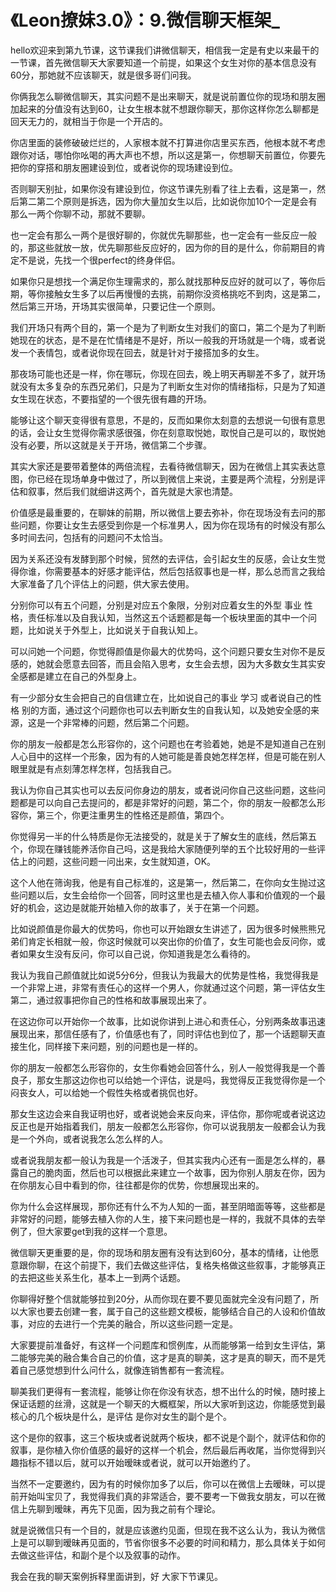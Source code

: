 # 《Leon撩妹3.0》：9.微信聊天框架_

hello欢迎来到第九节课，这节课我们讲微信聊天，相信我一定是有史以来最干的一节课，首先微信聊天大家要知道一个前提，如果这个女生对你的基本信息没有60分，那她就不应该聊天，就是很多哥们问我。

你俩我怎么聊微信聊天，其实问题不是出来聊天，就是说前置位你的现场和朋友圈加起来的分值没有达到60，让女生根本就不想跟你聊天，那你这样你怎么聊都是回天无力的，就相当于你是一个开店的。

你店里面的装修破破烂烂的，人家根本就不打算进你店里买东西，他根本就不考虑跟你对话，哪怕你吆喝的再大声也不想，所以这是第一，你想聊天前置位，你要先把你的穿搭和朋友圈建设到位，或者说你的现场建设到位。

否则聊天别扯，如果你没有建设到位，你这节课先别看了往上去看，这是第一，然后第二第二个原则是拆选，因为你大量加女生以后，比如说你加10个一定是会有那么一两个你聊不动，那就不要聊。

也一定会有那么一两个是很好聊的，你就优先聊那些，也一定会有一些反应一般的，那这些就放一放，优先聊那些反应好的，因为你的目的是什么，你前期目的肯定不是说，先找一个很perfect的终身伴侣。

如果你只是想找一个满足你生理需求的，那么就找那种反应好的就可以了，等你后期，等你接触女生多了以后再慢慢的去挑，前期你没资格挑吃不到肉，这是第二，然后第三开场，开场其实很简单，只要记住一个原则。

我们开场只有两个目的，第一个是为了判断女生对我们的窗口，第二个是为了判断她现在的状态，是不是在忙情绪是不是好，所以一般我的开场就是一个嗨，或者说发一个表情包，或者说你现在回去，就是针对于接搭加多的女生。

那夜场可能也还是一样，你在哪玩，你现在回去，晚上明天再聊差不多了，就开场就没有太多复杂的东西兄弟们，只是为了判断女生对你的情绪指标，只是为了知道女生现在状态，不要指望的一个很先很有趣的开场。

能够让这个聊天变得很有意思，不是的，反而如果你太刻意的去想说一句很有意思的话，会让女生觉得你需求感很强，你在刻意取悦她，取悦自己是可以的，取悦她没有必要，所以这就是关于开场，微信第二个步骤。

其实大家还是要带着整体的两倍流程，去看待微信聊天，因为在微信上其实表达意图，你已经在现场单身中做过了，所以到微信上来说，主要是两个流程，分别是评估和叙事，然后我们就细讲这两个，首先就是大家也清楚。

价值感是最重要的，在聊妹的前期，所以微信上要去弥补，你在现场没有去问的那些问题，你要让女生去感受到你是一个标准男人，因为你在现场有的时候没有那么多时间去问，包括有的问题问不太恰当。

因为关系还没有发酵到那个时候，贸然的去评估，会引起女生的反感，会让女生觉得你谁，你需要基本的好感才能评估，然后包括叙事也是一样，那么总而言之我给大家准备了几个评估上的问题，供大家去使用。

分别你可以有五个问题，分别是对应五个象限，分别对应着女生的外型 事业 性格，责任标准以及自我认知，当然这五个话题都是每一个板块里面的其中一个问题，比如说关于外型上，比如说关于自我认知上。

可以问她一个问题，你觉得颜值是你最大的优势吗，这个问题只要女生对你不是反感的，她就会愿意去回答，而且会陷入思考，女生会去想，因为大多数女生其实安全感都是建立在自己的外型身上。

有一少部分女生会把自己的自信建立在，比如说自己的事业 学习 或者说自己的性格 别的方面，通过这个问题你也可以去判断女生的自我认知，以及她安全感的来源，这是一个非常棒的问题，然后第二个问题。

你的朋友一般都是怎么形容你的，这个问题也在考验着她，她是不是知道自己在别人心目中的这样一个形象，因为有的人她可能是善良她怎样怎样，但是可能在别人眼里就是有点刻薄怎样怎样，包括我自己。

我认为你自己其实也可以去反问你身边的朋友，或者说问你自己这些问题，这些问题都是可以向自己去提问的，都是非常好的问题，第二个，你的朋友一般都怎么形容你，第三个，你更注重男生的性格还是颜值，第四个。

你觉得另一半的什么特质是你无法接受的，就是关于了解女生的底线，然后第五个，你现在赚钱能养活你自己吗，这是我给大家随便列举的五个比较好用的一些评估上的问题，这些问题一问出来，女生就知道，OK。

这个人他在筛询我，他是有自己标准的，这是第一，然后第二，在你向女生抛过这些问题以后，女生会给你一个回答，同时这里也是去植入你人事和价值观的一个最好的机会，这边是就能开始植入你的故事了，关于在第一个问题。

比如说颜值是你最大的优势吗，你也可以开始跟女生讲述了，因为很多时候熊熊兄弟们肯定长相就一般，你这时候就可以突出你的价值了，女生可能也会反问你，或者如果女生没有反问，你可以自己说，你知道我是怎么看待的。

我认为我自己颜值就比如说5分6分，但我认为我最大的优势是性格，我觉得我是一个非常上进，非常有责任心的这样一个男人，你就通过这个问题，第一评估女生第二，通过叙事把你自己的性格和故事展现出来了。

在这边你可以开始你一个故事，比如说你讲到上进心和责任心，分别两条故事迅速展现出来，那信任感有了，价值感也有了，同时评估也到位了，那一个话题聊天直接生化，同样接下来问题，别的问题也是一样的。

你的朋友一般都怎么形容你的，女生你看她会回答什么，别人一般觉得我是一个善良子，那女生那这边你也可以给她一个评估，说是吗，我觉得反正我觉得你是一个闷丧女人，可以给她一个假性失格或者挑侃也好。

那女生这边会来自我证明也好，或者说她会来反向来，评估你，那你呢或者说这边反正也是开始指着我们，朋友一般都怎么形容你，你可以说我朋友一般都会认为我是一个外向，或者说我怎么怎么样的人。

或者说我朋友都一般认为我是一个活泼子，但其实我内心还有一面是怎么样的，暴露自己的脆肉面，然后也可以根据此来建立一个故事，因为你别人朋友在你，因为在你朋友心目中看到的你，往往都是你的优势，你想展现出来的。

你为什么会这样展现，那你还有什么不为人知的一面，甚至阴暗面等等，这些都是非常好的问题，能够去植入你的人生，接下来问题也是一样的，我就不具体的去举例了，但大家要get到我的这样一个意思。

微信聊天更重要的是，你的现场和朋友圈有没有达到60分，基本的情绪，让他愿意跟你聊，在这个前提下，我们去做这些评估，复格失格做这些叙事，才能够真正的去把这些关系生化，基本上一到两个话题。

你聊得好整个信就能够拉到20分，从而你现在要不要见面就完全没有问题了，所以大家也要去创建一套，属于自己的这些题文模板，能够结合自己的人设和价值故事，对应的去进行一个完美的融合，所以这些问题一定是。

大家要提前准备好，有这样一个问题库和惯例库，从而能够第一给到女生评估，第二能够完美的融合集合自己的价值，这才是真的聊美，这才是真的聊天，而不是凭着自己感觉想到什么问什么，就像连销售都有一套流程。

聊美我们更得有一套流程，能够让你在你没有状态，想不出什么的时候，随时接上保证话题的丝滑，这就是一个聊天的大概框架，所以大家听到这边，你能感觉到最核心的几个板块是什么，是评估 是你对女生的副个是个。

这个是你的叙事，这三个板块或者说就两个板块，都不说是个副个，就评估和你的叙事，是你植入你价值感的最好的这样一个机会，然后最后再收尾，当你觉得到兴趣指标不错以后，就可以开始暧昧或者说，就可以开始邀约了。

当然不一定要邀约，因为有的时候你加多了以后，你可以在微信上去暧昧，可以提前开始叫宝贝了，我觉得我们真的非常适合，要不要考一下做我女朋友，可以在微信上先聊到暧昧，再先下见面，因为我之前有个理论。

就是说微信只有一个目的，就是应该邀约见面，但现在我不这么认为，我认为微信上是可以聊到暧昧再见面的，节省你很多不必要的时间和精力，那么具体关于如何去做这些评估，和副个是个以及叙事的动作。

我会在我的聊天案例拆释里面讲到，好 大家下节课见。
